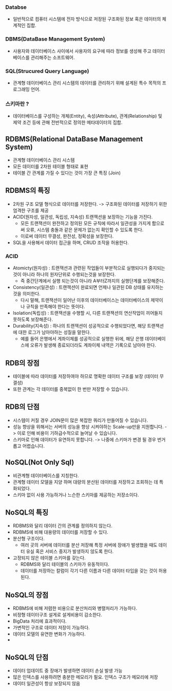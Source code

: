 ### Databse
* 일반적으로 컴퓨터 시스템에 전자 방식으로 저장된 구조화된 정보 혹은 데이터의 체계적인 집합.
### DBMS(DataBase Management System)
* 사용자와 데이터베이스 사이에서 사용자의 요구에 따라 정보를 생성해 주고 데이터베이스를 관리해주는 소프트웨어.
### SQL(Strucured Query Language)
* 관계형 데이터베이스 관리 시스템의 데이터를 관리하기 위해 설계된 특수 목적의 프로그래밍 언어.
### 스키마란 ?
* 데이터베이스를 구성하는 개체(Entity), 속성(Attribute), 관계(Relationship) 및 제약 조건 등에 관해 전반적으로 정의한 메타데이터의 집합.

## RDBMS(Relational DataBase Management System) 
* 관계형 데이터베이스 관리 시스템
* 모든 데이터를 2차원 테이블 형태로 표현
* 테이블 간 관계를 가질 수 있다는 것이 가장 큰 특징 (Join)

## RDBMS의 특징
* 2차원 구조 모델 형식으로 데이터를 저장한다. -> 구조화된 데이터를 저장하기 위한 엄격한 구조를 제공
* ACID(원자성, 일관성, 독립성, 지속성) 트랜잭션을 보장하는 기능을 가진다.
  * 모든 트랜잭션이 완전하고 정의된 모든 규칙에 따라서 일관성을 가지게 함으로써 오류, 시스템 충돌과 같은 문제가 없는지 확인할 수 있도록 한다.
  * 이로써 데이터 무결성, 완전성, 정확성을 보장한다.
* SQL을 사용해서 데이터 접근을 하며, CRUD 조작을 허용한다.

### ACID
* Atomicty(원자성) : 트랜잭션과 관련된 작업들이 부분적으로 실행되다가 중지되는 것이 아니라 하나의 원자단위로 수행되는것을 보장한다. 
  * 즉 중간단계에서 실행 되는것이 아니라 A부터Z까지의 실행단계를 보장해준다.
* Consistency(일관성) : 트랜잭션이 완료되면 언제나 일관된 DB 상태를 유지하는것을 의미한다. 
  * 다시 말해, 트랜잭션이 일어난 이후의 데이터베이스는 데이터베이스의 제약이나 규칙을 만족해야 한다는 뜻이다.
* lsolation(독립성) : 트랜잭션을 수행할 시, 다른 트랜잭션의 연산작업이 끼어들지 못하도록 보장해준다.
* Durability(지속성) : 하나의 트랜잭션이 성공적으로 수행되었다면, 해당 트랜잭션에 대한 로그가 남아야하는 성질을 말한다.
  * 예를 들어 은행에서 게좌이체를 성공적으로 실행한 뒤에, 해당 은행 데이터베이스에 오류가 발생해 종료되더라도 계좌이체 내역은 기록으로 남아야 한다.

## RDB의 장점
* 테이블에 따라 데이터를 저장하여야 하므로 명확한 데이터 구조를 보장 (데이터 무결성)
* 또한 관계는 각 데이터를 중복없이 한 번만 저장할 수 있습니다.

## RDB의 단점
* 시스템이 커질 경우 JOIN문이 많은 복잡한 쿼리가 만들어질 수 있습니다.
* 성능 향상을 위해서는 서버의 성능을 향상 시켜야하는 Scale-up만을 지원합니다. -> 이로 인해 비용이 기하급수적으로 늘어날 수 있습니다.
* 스키마로 인해 데이터가 유연하지 못합니다. -> 나중에 스키마가 변경 될 경우 번거롭고 어렵습니다.

## NoSQL(Not Only Sql)
* 비관계형 데이터베이스를 지칭한다.
* 관계형 데이터 모델을 지양 하며 대량의 분산된 데이터를 저장하고 조회하는 데 특화되었다.
* 스키마 없이 사용 가능하거나 느슨한 스키마를 제공하는 저장소이다.

## NoSQL의 특징
* RDBMS와 달리 데이터 간의 관계를 정의하지 않는다.
* RDBMS에 비해 대용량의 데이터를 저장할 수 있다.
* 분산형 구조이다.
  * 여러 곳의 서버에 데이터를 분산 저장해 특정 서버에 장애가 발생했을 때도 데이터 유실 혹은 서비스 중지가 발생하지 않도록 한다.
* 고정되지 않은 테이블 스키마를 갖는다.
  * RDBMS와 달리 테이블의 스키마가 유동적이다. 
  * 데이터를 저장하는 칼럼이 각기 다른 이름과 다른 데이터 타입을 갖는 것이 허용된다.

## NoSQL의 장점
* RDBMS에 비해 저렴한 비용으로 분산처리와 병렬처리가 가능하다.
* 비정형 데이터구조 설게로 설게비용이 감소한다.
* BigData 처리에 효과적이다.
* 가변적인 구조로 데이터 저장이 가능하다.
* 데이터 모델의 유연한 변화가 가능하다.
*
## NoSQL의 단점
* 데이터 업데이트 중 장애가 발생하면 데이터 손실 발생 가능
* 많은 인덱스를 사용하려면 충분한 메모리가 필요. 인덱스 구조가 메모리에 저장
* 데이터 일관성이 항상 보장되지 않음
